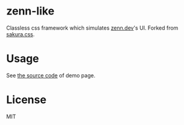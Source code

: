 # zenn-like

Classless css framework which simulates [zenn.dev][]'s UI. Forked from [sakura.css][].

# Usage

See [the source code](https://github.com/kt3k/zenn-like/blob/main/index.html) of demo page.

# License

MIT

[zenn.dev]: https://zenn.dev
[sakura.css]: https://github.com/oxalorg/sakura
